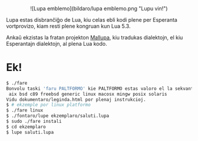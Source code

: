 <p style="text-align:center">![Lupa emblemo](bildaro/lupa emblemo.png "Lupu vin!")</p>

Lupa estas disbranĉiĝo de Lua, kiu celas ebli kodi plene per Esperanta
vortprovizo, kiam resti plene kongruan kun Lua 5.3.

Ankaŭ ekzistas la fratan projekton [Mallupa](https://github.com/psychoslave/mallupa), kiu tradukas dialektojn, el kiu
Esperantajn dialektojn, al plena Lua kodo.

# Ek!
```bash
$ ./fare
Bonvolu taski 'faru PALTFORMO' kie PALTFORMO estas valoro el la sekvantaj:
 aix bsd c89 freebsd generic linux macosx mingw posix solaris
Vidu dokumentaro/leginda.html por plenaj instrukcioj.
$ # ekzemple por linux platformo
$ ./fare linux 
$ ./fontaro/lupe ekzemplaro/saluti.lupa
$ sudo ./fare instali
$ cd ekzemplaro
$ lupe saluti.lupa
```
